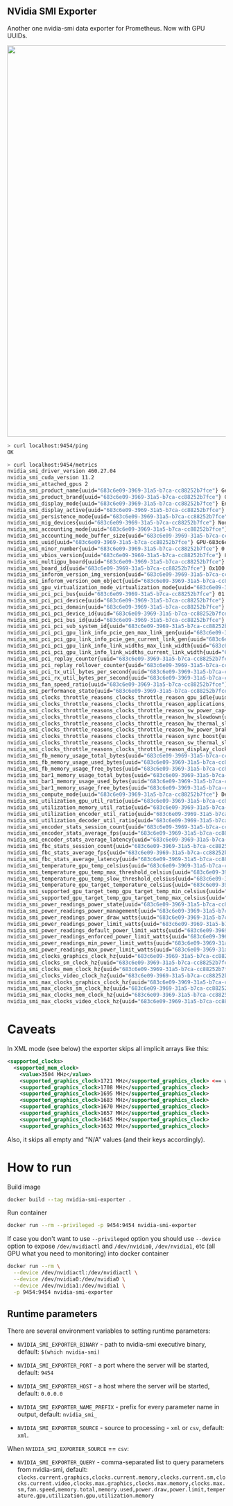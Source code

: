 NVidia SMI Exporter
---------------------
Another one nvidia-smi data exporter for Prometheus. Now with GPU UUIDs.

<img src="https://user-images.githubusercontent.com/418868/41509784-db9ee64a-7261-11e8-9bbb-556967876649.jpg" width="900">

```bash
> curl localhost:9454/ping
OK

> curl localhost:9454/metrics
nvidia_smi_driver_version 460.27.04
nvidia_smi_cuda_version 11.2
nvidia_smi_attached_gpus 2
nvidia_smi_product_name{uuid="683c6e09-3969-31a5-b7ca-cc88252b7fce"} GeForce GTX 1080
nvidia_smi_product_brand{uuid="683c6e09-3969-31a5-b7ca-cc88252b7fce"} GeForce
nvidia_smi_display_mode{uuid="683c6e09-3969-31a5-b7ca-cc88252b7fce"} Enabled
nvidia_smi_display_active{uuid="683c6e09-3969-31a5-b7ca-cc88252b7fce"} Disabled
nvidia_smi_persistence_mode{uuid="683c6e09-3969-31a5-b7ca-cc88252b7fce"} Enabled
nvidia_smi_mig_devices{uuid="683c6e09-3969-31a5-b7ca-cc88252b7fce"} None
nvidia_smi_accounting_mode{uuid="683c6e09-3969-31a5-b7ca-cc88252b7fce"} Disabled
nvidia_smi_accounting_mode_buffer_size{uuid="683c6e09-3969-31a5-b7ca-cc88252b7fce"} 4000
nvidia_smi_uuid{uuid="683c6e09-3969-31a5-b7ca-cc88252b7fce"} GPU-683c6e09-3969-31a5-b7ca-cc88252b7fce
nvidia_smi_minor_number{uuid="683c6e09-3969-31a5-b7ca-cc88252b7fce"} 0
nvidia_smi_vbios_version{uuid="683c6e09-3969-31a5-b7ca-cc88252b7fce"} 86.04.60.00.B4
nvidia_smi_multigpu_board{uuid="683c6e09-3969-31a5-b7ca-cc88252b7fce"} No
nvidia_smi_board_id{uuid="683c6e09-3969-31a5-b7ca-cc88252b7fce"} 0x100
nvidia_smi_inforom_version_img_version{uuid="683c6e09-3969-31a5-b7ca-cc88252b7fce"} G001.0000.01.04
nvidia_smi_inforom_version_oem_object{uuid="683c6e09-3969-31a5-b7ca-cc88252b7fce"} 1.1
nvidia_smi_gpu_virtualization_mode_virtualization_mode{uuid="683c6e09-3969-31a5-b7ca-cc88252b7fce"} None
nvidia_smi_pci_pci_bus{uuid="683c6e09-3969-31a5-b7ca-cc88252b7fce"} 01
nvidia_smi_pci_pci_device{uuid="683c6e09-3969-31a5-b7ca-cc88252b7fce"} 00
nvidia_smi_pci_pci_domain{uuid="683c6e09-3969-31a5-b7ca-cc88252b7fce"} 0000
nvidia_smi_pci_pci_device_id{uuid="683c6e09-3969-31a5-b7ca-cc88252b7fce"} 1B8010DE
nvidia_smi_pci_pci_bus_id{uuid="683c6e09-3969-31a5-b7ca-cc88252b7fce"} 00000000:01:00.0
nvidia_smi_pci_pci_sub_system_id{uuid="683c6e09-3969-31a5-b7ca-cc88252b7fce"} 37021458
nvidia_smi_pci_pci_gpu_link_info_pcie_gen_max_link_gen{uuid="683c6e09-3969-31a5-b7ca-cc88252b7fce"} 3
nvidia_smi_pci_pci_gpu_link_info_pcie_gen_current_link_gen{uuid="683c6e09-3969-31a5-b7ca-cc88252b7fce"} 3
nvidia_smi_pci_pci_gpu_link_info_link_widths_max_link_width{uuid="683c6e09-3969-31a5-b7ca-cc88252b7fce"} 16x
nvidia_smi_pci_pci_gpu_link_info_link_widths_current_link_width{uuid="683c6e09-3969-31a5-b7ca-cc88252b7fce"} 1x
nvidia_smi_pci_replay_counter{uuid="683c6e09-3969-31a5-b7ca-cc88252b7fce"} 65535
nvidia_smi_pci_replay_rollover_counter{uuid="683c6e09-3969-31a5-b7ca-cc88252b7fce"} 0
nvidia_smi_pci_tx_util_bytes_per_second{uuid="683c6e09-3969-31a5-b7ca-cc88252b7fce"} 11264000
nvidia_smi_pci_rx_util_bytes_per_second{uuid="683c6e09-3969-31a5-b7ca-cc88252b7fce"} 31744000
nvidia_smi_fan_speed_ratio{uuid="683c6e09-3969-31a5-b7ca-cc88252b7fce"} 0.53
nvidia_smi_performance_state{uuid="683c6e09-3969-31a5-b7ca-cc88252b7fce"} P2
nvidia_smi_clocks_throttle_reasons_clocks_throttle_reason_gpu_idle{uuid="683c6e09-3969-31a5-b7ca-cc88252b7fce"} Not Active
nvidia_smi_clocks_throttle_reasons_clocks_throttle_reason_applications_clocks_setting{uuid="683c6e09-3969-31a5-b7ca-cc88252b7fce"} Not Active
nvidia_smi_clocks_throttle_reasons_clocks_throttle_reason_sw_power_cap{uuid="683c6e09-3969-31a5-b7ca-cc88252b7fce"} Active
nvidia_smi_clocks_throttle_reasons_clocks_throttle_reason_hw_slowdown{uuid="683c6e09-3969-31a5-b7ca-cc88252b7fce"} Not Active
nvidia_smi_clocks_throttle_reasons_clocks_throttle_reason_hw_thermal_slowdown{uuid="683c6e09-3969-31a5-b7ca-cc88252b7fce"} Not Active
nvidia_smi_clocks_throttle_reasons_clocks_throttle_reason_hw_power_brake_slowdown{uuid="683c6e09-3969-31a5-b7ca-cc88252b7fce"} Not Active
nvidia_smi_clocks_throttle_reasons_clocks_throttle_reason_sync_boost{uuid="683c6e09-3969-31a5-b7ca-cc88252b7fce"} Not Active
nvidia_smi_clocks_throttle_reasons_clocks_throttle_reason_sw_thermal_slowdown{uuid="683c6e09-3969-31a5-b7ca-cc88252b7fce"} Not Active
nvidia_smi_clocks_throttle_reasons_clocks_throttle_reason_display_clocks_setting{uuid="683c6e09-3969-31a5-b7ca-cc88252b7fce"} Not Active
nvidia_smi_fb_memory_usage_total_bytes{uuid="683c6e09-3969-31a5-b7ca-cc88252b7fce"} 8510242816
nvidia_smi_fb_memory_usage_used_bytes{uuid="683c6e09-3969-31a5-b7ca-cc88252b7fce"} 3040870400
nvidia_smi_fb_memory_usage_free_bytes{uuid="683c6e09-3969-31a5-b7ca-cc88252b7fce"} 5469372416
nvidia_smi_bar1_memory_usage_total_bytes{uuid="683c6e09-3969-31a5-b7ca-cc88252b7fce"} 268435456
nvidia_smi_bar1_memory_usage_used_bytes{uuid="683c6e09-3969-31a5-b7ca-cc88252b7fce"} 5242880
nvidia_smi_bar1_memory_usage_free_bytes{uuid="683c6e09-3969-31a5-b7ca-cc88252b7fce"} 263192576
nvidia_smi_compute_mode{uuid="683c6e09-3969-31a5-b7ca-cc88252b7fce"} Default
nvidia_smi_utilization_gpu_util_ratio{uuid="683c6e09-3969-31a5-b7ca-cc88252b7fce"} 1.0
nvidia_smi_utilization_memory_util_ratio{uuid="683c6e09-3969-31a5-b7ca-cc88252b7fce"} 1.0
nvidia_smi_utilization_encoder_util_ratio{uuid="683c6e09-3969-31a5-b7ca-cc88252b7fce"} 0.0
nvidia_smi_utilization_decoder_util_ratio{uuid="683c6e09-3969-31a5-b7ca-cc88252b7fce"} 0.0
nvidia_smi_encoder_stats_session_count{uuid="683c6e09-3969-31a5-b7ca-cc88252b7fce"} 0
nvidia_smi_encoder_stats_average_fps{uuid="683c6e09-3969-31a5-b7ca-cc88252b7fce"} 0
nvidia_smi_encoder_stats_average_latency{uuid="683c6e09-3969-31a5-b7ca-cc88252b7fce"} 0
nvidia_smi_fbc_stats_session_count{uuid="683c6e09-3969-31a5-b7ca-cc88252b7fce"} 0
nvidia_smi_fbc_stats_average_fps{uuid="683c6e09-3969-31a5-b7ca-cc88252b7fce"} 0
nvidia_smi_fbc_stats_average_latency{uuid="683c6e09-3969-31a5-b7ca-cc88252b7fce"} 0
nvidia_smi_temperature_gpu_temp_celsius{uuid="683c6e09-3969-31a5-b7ca-cc88252b7fce"} 67.0
nvidia_smi_temperature_gpu_temp_max_threshold_celsius{uuid="683c6e09-3969-31a5-b7ca-cc88252b7fce"} 96.0
nvidia_smi_temperature_gpu_temp_slow_threshold_celsius{uuid="683c6e09-3969-31a5-b7ca-cc88252b7fce"} 93.0
nvidia_smi_temperature_gpu_target_temperature_celsius{uuid="683c6e09-3969-31a5-b7ca-cc88252b7fce"} 83.0
nvidia_smi_supported_gpu_target_temp_gpu_target_temp_min_celsius{uuid="683c6e09-3969-31a5-b7ca-cc88252b7fce"} 60.0
nvidia_smi_supported_gpu_target_temp_gpu_target_temp_max_celsius{uuid="683c6e09-3969-31a5-b7ca-cc88252b7fce"} 92.0
nvidia_smi_power_readings_power_state{uuid="683c6e09-3969-31a5-b7ca-cc88252b7fce"} P2
nvidia_smi_power_readings_power_management{uuid="683c6e09-3969-31a5-b7ca-cc88252b7fce"} Supported
nvidia_smi_power_readings_power_draw_watts{uuid="683c6e09-3969-31a5-b7ca-cc88252b7fce"} 211.86
nvidia_smi_power_readings_power_limit_watts{uuid="683c6e09-3969-31a5-b7ca-cc88252b7fce"} 216.0
nvidia_smi_power_readings_default_power_limit_watts{uuid="683c6e09-3969-31a5-b7ca-cc88252b7fce"} 200.0
nvidia_smi_power_readings_enforced_power_limit_watts{uuid="683c6e09-3969-31a5-b7ca-cc88252b7fce"} 216.0
nvidia_smi_power_readings_min_power_limit_watts{uuid="683c6e09-3969-31a5-b7ca-cc88252b7fce"} 100.0
nvidia_smi_power_readings_max_power_limit_watts{uuid="683c6e09-3969-31a5-b7ca-cc88252b7fce"} 216.0
nvidia_smi_clocks_graphics_clock_hz{uuid="683c6e09-3969-31a5-b7ca-cc88252b7fce"} 1784000000.0
nvidia_smi_clocks_sm_clock_hz{uuid="683c6e09-3969-31a5-b7ca-cc88252b7fce"} 1784000000.0
nvidia_smi_clocks_mem_clock_hz{uuid="683c6e09-3969-31a5-b7ca-cc88252b7fce"} 5514000000.0
nvidia_smi_clocks_video_clock_hz{uuid="683c6e09-3969-31a5-b7ca-cc88252b7fce"} 1594000000.0
nvidia_smi_max_clocks_graphics_clock_hz{uuid="683c6e09-3969-31a5-b7ca-cc88252b7fce"} 1999000000.0
nvidia_smi_max_clocks_sm_clock_hz{uuid="683c6e09-3969-31a5-b7ca-cc88252b7fce"} 1999000000.0
nvidia_smi_max_clocks_mem_clock_hz{uuid="683c6e09-3969-31a5-b7ca-cc88252b7fce"} 5005000000.0
nvidia_smi_max_clocks_video_clock_hz{uuid="683c6e09-3969-31a5-b7ca-cc88252b7fce"} 1708000000.0
```

Caveats
=======

In XML mode (see below) the exporter skips all implicit arrays like this:

```xml
<supported_clocks>
  <supported_mem_clock>
    <value>3504 MHz</value>
    <supported_graphics_clock>1721 MHz</supported_graphics_clock> <== will skip all supported_graphics_clock
    <supported_graphics_clock>1708 MHz</supported_graphics_clock>
    <supported_graphics_clock>1695 MHz</supported_graphics_clock>
    <supported_graphics_clock>1683 MHz</supported_graphics_clock>
    <supported_graphics_clock>1670 MHz</supported_graphics_clock>
    <supported_graphics_clock>1657 MHz</supported_graphics_clock>
    <supported_graphics_clock>1645 MHz</supported_graphics_clock>
    <supported_graphics_clock>1632 MHz</supported_graphics_clock>
```

Also, it skips all empty and "N/A" values (and their keys accordingly).


How to run
==========

Build image 
```bash
docker build --tag nvidia-smi-exporter .
```

Run container
```bash
docker run --rm --privileged -p 9454:9454 nvidia-smi-exporter
```

If case you don't want to use `--privileged` option you should use `--device` option to expose `/dev/nvidiactl` and `/dev/nvidia0`, `/dev/nvidia1`, etc (all GPU what you need to monitoring) into docker container

```bash
docker run --rm \
  --device /dev/nvidiactl:/dev/nvidiactl \
  --device /dev/nvidia0:/dev/nvidia0 \
  --device /dev/nvidia1:/dev/nvidia1 \
  -p 9454:9454 nvidia-smi-exporter
```

## Runtime parameters

There are several environment variables to setting runtime parameters:

- `NVIDIA_SMI_EXPORTER_BINARY` - path to nvidia-smi executive binary, default: `$(which nvidia-smi)`

- `NVIDIA_SMI_EXPORTER_PORT` - a port where the server will be started, default: `9454`

- `NVIDIA_SMI_EXPORTER_HOST` - a host where the server will be started, default: `0.0.0.0`

- `NVIDIA_SMI_EXPORTER_NAME_PREFIX` - prefix for every parameter name in output, default: `nvidia_smi_`

- `NVIDIA_SMI_EXPORTER_SOURCE` - source to processing - `xml` or `csv`, default: `xml`.
  

When `NVIDIA_SMI_EXPORTER_SOURCE` == `csv`:

- `NVIDIA_SMI_EXPORTER_QUERY` - comma-separated list to query parameters from nvidia-smi, default: `clocks.current.graphics,clocks.current.memory,clocks.current.sm,clocks.current.video,clocks.max.graphics,clocks.max.memory,clocks.max.sm,fan.speed,memory.total,memory.used,power.draw,power.limit,temperature.gpu,utilization.gpu,utilization.memory`
